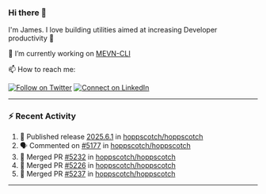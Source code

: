 ### Hi there 👋

I'm James. I love building utilities aimed at increasing Developer productivity :raised_hands: 

🔭 I’m currently working on [MEVN-CLI](https://github.com/madlabsinc/mevn-cli)

📫 How to reach me:

[![Follow on Twitter](https://img.shields.io/badge/--twitter?label=Twitter&logo=Twitter&style=social)](https://twitter.com/james_madhacks) [![Connect on LinkedIn](https://img.shields.io/badge/--linkedin?label=LinkedIn&logo=LinkedIn&style=social)](https://www.linkedin.com/in/jamesgeorge007)

---

### :zap: Recent Activity

<!--START_SECTION:activity-->
1. 🚀 Published release [2025.6.1](https://github.com/hoppscotch/hoppscotch/releases/tag/2025.6.1) in [hoppscotch/hoppscotch](https://github.com/hoppscotch/hoppscotch)
2. 🗣 Commented on [#5177](https://github.com/hoppscotch/hoppscotch/issues/5177#issuecomment-3068509046) in [hoppscotch/hoppscotch](https://github.com/hoppscotch/hoppscotch)
3. 🎉 Merged PR [#5232](https://github.com/hoppscotch/hoppscotch/pull/5232) in [hoppscotch/hoppscotch](https://github.com/hoppscotch/hoppscotch)
4. 🎉 Merged PR [#5226](https://github.com/hoppscotch/hoppscotch/pull/5226) in [hoppscotch/hoppscotch](https://github.com/hoppscotch/hoppscotch)
5. 🎉 Merged PR [#5237](https://github.com/hoppscotch/hoppscotch/pull/5237) in [hoppscotch/hoppscotch](https://github.com/hoppscotch/hoppscotch)
<!--END_SECTION:activity-->

---

<!--
**jamesgeorge007/jamesgeorge007** is a ✨ _special_ ✨ repository because its `README.md` (this file) appears on your GitHub profile.

Here are some ideas to get you started:

- 🌱 I’m currently learning ...
- 👯 I’m looking to collaborate on ...
- 🤔 I’m looking for help with ...
- 💬 Ask me about ...
- 😄 Pronouns: ...
- ⚡ Fun fact: ...
-->
